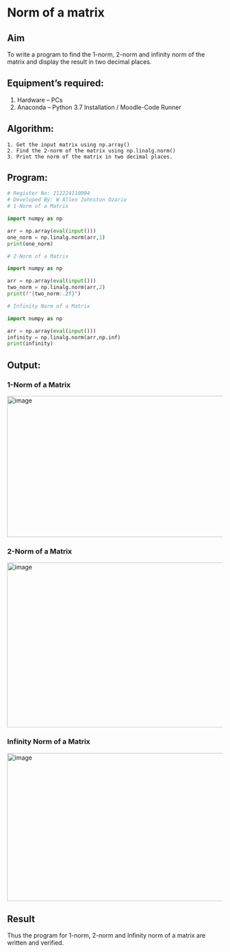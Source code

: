 # Norm of a matrix
## Aim
To write a program to find the 1-norm, 2-norm and infinity norm of the matrix and display the result in two decimal places.
## Equipment’s required:
1.	Hardware – PCs
2.	Anaconda – Python 3.7 Installation / Moodle-Code Runner
## Algorithm:
	1. Get the input matrix using np.array()   
    2. Find the 2-norm of the matrix using np.linalg.norm()
	3. Print the norm of the matrix in two decimal places.
## Program:
```Python
# Register No: 212224110004
# Developed By: W Allen Johnston Ozario
# 1-Norm of a Matrix

import numpy as np

arr = np.array(eval(input()))
one_norm = np.linalg.norm(arr,1)
print(one_norm)

# 2-Norm of a Matrix

import numpy as np

arr = np.array(eval(input()))
two_norm = np.linalg.norm(arr,2)
print(f"{two_norm:.2f}")

# Infinity Norm of a Matrix

import numpy as np

arr = np.array(eval(input()))
infinity = np.linalg.norm(arr,np.inf)
print(infinity)

```
## Output:
### 1-Norm of a Matrix
<img width="1119" height="329" alt="image" src="https://github.com/user-attachments/assets/d1384014-0c13-4ffd-b818-59371129ca49" />


### 2-Norm of a Matrix
<img width="966" height="384" alt="image" src="https://github.com/user-attachments/assets/5176d88f-94f8-4253-a586-c0b21d555e18" />


### Infinity Norm of a Matrix
<img width="867" height="345" alt="image" src="https://github.com/user-attachments/assets/14df0538-3dc0-4f7c-95cc-309f6d09e46c" />

## Result
Thus the program for 1-norm, 2-norm and Infinity norm of a matrix are written and verified.
